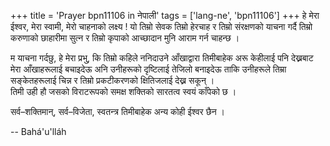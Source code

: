 +++
title = 'Prayer bpn11106 in नेपाली'
tags = ['lang-ne', 'bpn11106']
+++
हे मेरा ईश्वर, मेरा स्वामी, मेरो चाहनाको लक्ष्य !  यो तिम्रो सेवक तिम्रो हेरचाह र तिम्रो संरक्षणको याचना  गर्दै तिम्रो करुणाको छाहारीमा सुत्न र तिम्रो कृपाको  आच्छादान मुनि आराम गर्न चाहन्छ । 

म याचना गर्दछु, हे मेरा प्रभु, कि तिम्रो कहिले ननिदाउने आँखाद्वारा तिमीबाहेक अरू केहीलाई पनि देख्नबाट  मेरा आँखाहरूलाई बचाइदेऊ अनि उनीहरूको दृष्टिलाई  तेजिलो बनाइदेऊ ताकि उनीहरूले तिम्रा सङ्केतहरूलाई  चिन्न र तिम्रो प्रकटीकरणको क्षितिजलाई देख्न सकून् ।   
तिमी उही हौ जसको विराटरूपको समक्ष शक्तिको सारतत्व स्वयं काँपेको छ । 

सर्व–शक्तिमान्, सर्व–विजेता, स्वतन्त्र तिमीबाहेक अन्य कोही ईश्वर छैन ।

-- Bahá'u'lláh
